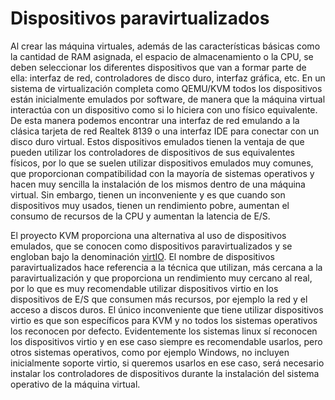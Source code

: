 # Dispositivos paravirtualizados

Al crear las máquina virtuales, además de las características básicas
como la cantidad de RAM asignada, el espacio de almacenamiento o la
CPU, se deben seleccionar los diferentes dispositivos que van a formar
parte de ella: interfaz de red, controladores de disco duro, interfaz
gráfica, etc. En un sistema de virtualización completa como QEMU/KVM
todos los dispositivos están inicialmente emulados por software, de
manera que la máquina virtual interactúa con un dispositivo como si lo
hiciera con uno físico equivalente. De esta manera podemos encontrar
una interfaz de red emulando a la clásica tarjeta de red Realtek 8139
o una interfaz IDE para conectar con un disco duro virtual. Estos
dispositivos emulados tienen la ventaja de que pueden utilizar los
controladores de dispositivos de sus equivalentes físicos, por lo que
se suelen utilizar dispositivos emulados muy comunes, que proporcionan
compatibilidad con la mayoría de sistemas operativos y hacen muy
sencilla la instalación de los mismos dentro de una máquina
virtual. Sin embargo, tienen un inconveniente y es que cuando son
dispositivos muy usados, tienen un rendimiento pobre, aumentan el
consumo de recursos de la CPU y aumentan la latencia de E/S.

El proyecto KVM proporciona una alternativa al uso de dispositivos
emulados, que se conocen como dispositivos paravirtualizados y se
engloban bajo la denominación
[virtIO](https://www.linux-kvm.org/page/Virtio). El nombre de
dispositivos paravirtualizados hace referencia a la técnica que
utilizan, más cercana a la paravirtualización y que proporciona un
rendimiento muy cercano al real, por lo que es muy recomendable
utilizar dispositivos virtio en los dispositivos de E/S que consumen
más recursos, por ejemplo la red y el acceso a discos duros.
El único inconveniente que tiene utilizar dispositivos virtio es que
son específicos para KVM y no todos los sistemas operativos los
reconocen por defecto. Evidentemente los sistemas linux sí reconocen
los dispositivos virtio y en ese caso siempre es recomendable usarlos,
pero otros sistemas operativos, como por ejemplo Windows, no incluyen
inicialmente soporte virtio, si queremos usarlos en ese caso, será
necesario instalar los controladores de dispositivos durante la
instalación del sistema operativo de la máquina virtual.
